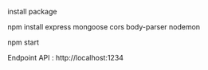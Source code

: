 install package

npm install express mongoose cors body-parser nodemon

npm start

Endpoint API : http://localhost:1234

